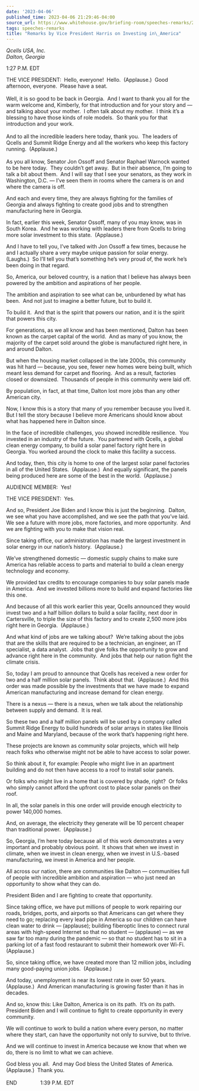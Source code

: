 ```yaml
---
date: '2023-04-06'
published_time: 2023-04-06 21:29:46-04:00
source_url: https://www.whitehouse.gov/briefing-room/speeches-remarks/2023/04/06/remarks-by-vice-president-harris-on-investing-in-america/
tags: speeches-remarks
title: "Remarks by Vice President Harris on Investing in\_America"
---
```

 
*Qcells USA, Inc.  
Dalton, Georgia*

1:27 P.M. EDT  
  
THE VICE PRESIDENT:  Hello, everyone!  Hello.  (Applause.)  Good
afternoon, everyone.  Please have a seat.  
   
Well, it is so good to be back in Georgia.  And I want to thank you all
for the warm welcome and, Kimberly, for that introduction and for your
story and — and talking about your mother.  I often talk about my
mother.  I think it’s a blessing to have those kinds of role models.  So
thank you for that introduction and your work.  
   
And to all the incredible leaders here today, thank you.  The leaders of
Qcells and Summit Ridge Energy and all the workers who keep this factory
running.  (Applause.)  
   
As you all know, Senator Jon Ossoff and Senator Raphael Warnock wanted
to be here today.  They couldn’t get away.  But in their absence, I’m
going to talk a bit about them.  And I will say that I see your
senators, as they work in Washington, D.C. — I’ve seen them in rooms
where the camera is on and where the camera is off.   
  
And each and every time, they are always fighting for the families of
Georgia and always fighting to create good jobs and to strengthen
manufacturing here in Georgia.   
  
In fact, earlier this week, Senator Ossoff, many of you may know, was in
South Korea.  And he was working with leaders there from Qcells to bring
more solar investment to this state.  (Applause.)  
  
And I have to tell you, I’ve talked with Jon Ossoff a few times, because
he and I actually share a very maybe unique passion for solar energy. 
(Laughs.)  So I’ll tell you that’s something he’s very proud of, the
work he’s been doing in that regard.  
  
So, America, our beloved country, is a nation that I believe has always
been powered by the ambition and aspirations of her people.   
  
The ambition and aspiration to see what can be, unburdened by what has
been.  And not just to imagine a better future, but to build it.   
  
To build it.  And that is the spirit that powers our nation, and it is
the spirit that powers this city.  
  
For generations, as we all know and has been mentioned, Dalton has been
known as the carpet capital of the world.  And as many of you know, the
majority of the carpet sold around the globe is manufactured right here,
in and around Dalton.   
  
But when the housing market collapsed in the late 2000s, this community
was hit hard — because, you see, fewer new homes were being built, which
meant less demand for carpet and flooring.  And as a result, factories
closed or downsized.  Thousands of people in this community were laid
off.   
  
By population, in fact, at that time, Dalton lost more jobs than any
other American city.   
  
Now, I know this is a story that many of you remember because you lived
it.  But I tell the story because I believe more Americans should know
about what has happened here in Dalton since.  
  
In the face of incredible challenges, you showed incredible resilience. 
You invested in an industry of the future.  You partnered with Qcells, a
global clean energy company, to build a solar panel factory right here
in Georgia. You worked around the clock to make this facility a
success.  
  
And today, then, this city is home to one of the largest solar panel
factories in all of the United States.  (Applause.)  And equally
significant, the panels being produced here are some of the best in the
world.  (Applause.)   
  
AUDIENCE MEMBER:  Yes!  
  
THE VICE PRESIDENT:  Yes.  
  
And so, President Joe Biden and I know this is just the beginning. 
Dalton, we see what you have accomplished, and we see the path that
you’ve laid.  We see a future with more jobs, more factories, and more
opportunity.  And we are fighting with you to make that vision real.  
  
Since taking office, our administration has made the largest investment
in solar energy in our nation’s history.  (Applause.)   
  
We’ve strengthened domestic — domestic supply chains to make sure
America has reliable access to parts and material to build a clean
energy technology and economy.  
  
We provided tax credits to encourage companies to buy solar panels made
in America.  And we invested billions more to build and expand factories
like this one.   
  
And because of all this work earlier this year, Qcells announced they
would invest two and a half billion dollars to build a solar facility,
next door in Cartersville, to triple the size of this factory and to
create 2,500 more jobs right here in Georgia.  (Applause.)  
  
And what kind of jobs are we talking about?  We’re talking about the
jobs that are the skills that are required to be a technician, an
engineer, an IT specialist, a data analyst.  Jobs that give folks the
opportunity to grow and advance right here in the community.  And jobs
that help our nation fight the climate crisis.  
  
So, today I am proud to announce that Qcells has received a new order
for two and a half million solar panels.  Think about that. 
(Applause.)  And this order was made possible by the investments that we
have made to expand American manufacturing and increase demand for clean
energy.   
  
There is a nexus — there is a nexus, when we talk about the relationship
between supply and demand.  It is real.  
  
So these two and a half million panels will be used by a company called
Summit Ridge Energy to build hundreds of solar arrays in states like
Illinois and Maine and Maryland, because of the work that’s happening
right here.  
  
These projects are known as community solar projects, which will help
reach folks who otherwise might not be able to have access to solar
power.  
  
So think about it, for example: People who might live in an apartment
building and do not then have access to a roof to install solar
panels.   
  
Or folks who might live in a home that is covered by shade, right?  Or
folks who simply cannot afford the upfront cost to place solar panels on
their roof.  
  
In all, the solar panels in this one order will provide enough
electricity to power 140,000 homes.   
  
And, on average, the electricity they generate will be 10 percent
cheaper than traditional power.  (Applause.)  
  
So, Georgia, I’m here today because all of this work demonstrates a very
important and probably obvious point.  It shows that when we invest in
climate, when we invest in clean energy, when we invest in U.S.-based
manufacturing, we invest in America and her people.   
  
All across our nation, there are communities like Dalton — communities
full of people with incredible ambition and aspiration — who just need
an opportunity to show what they can do.  
  
President Biden and I are fighting to create that opportunity.  
  
Since taking office, we have put millions of people to work repairing
our roads, bridges, ports, and airports so that Americans can get where
they need to go; replacing every lead pipe in America so our children
can have clean water to drink — (applause); building fiberoptic lines to
connect rural areas with high-speed Internet so that no student —
(applause) — as we saw far too many during the pandemic — so that no
student has to sit in a parking lot of a fast food restaurant to submit
their homework over Wi-Fi.  (Applause.)  
  
So, since taking office, we have created more than 12 million jobs,
including many good-paying union jobs.  (Applause.)  
  
And today, unemployment is near its lowest rate in over 50 years. 
(Applause.)  And American manufacturing is growing faster than it has in
decades.   
  
And so, know this: Like Dalton, America is on its path.  It’s on its
path.  President Biden and I will continue to fight to create
opportunity in every community.   
  
We will continue to work to build a nation where every person, no matter
where they start, can have the opportunity not only to survive, but to
thrive.  
  
And we will continue to invest in America because we know that when we
do, there is no limit to what we can achieve.  
  
God bless you all.  And may God bless the United States of America. 
(Applause.)  Thank you.  
                                   
END                1:39 P.M. EDT             
